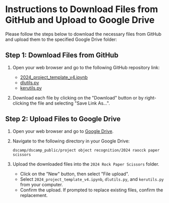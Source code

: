 # Instructions to Download Files from GitHub and Upload to Google Drive

Please follow the steps below to download the necessary files from GitHub and upload them to the specified Google Drive folder:

## Step 1: Download Files from GitHub

1. Open your web browser and go to the following GitHub repository link:

    - [2024_project_template_v4.ipynb](URL_TO_2024_project_template_v4.ipynb)
    - [dlutils.py](URL_TO_dlutils.py)
    - [kerutils.py](URL_TO_kerutils.py)

2. Download each file by clicking on the "Download" button or by right-clicking the file and selecting "Save Link As...".

## Step 2: Upload Files to Google Drive

1. Open your web browser and go to [Google Drive](https://drive.google.com/).

2. Navigate to the following directory in your Google Drive:

    ```
    dscamp/dscamp_public/project object recognition/2024 raocck paper scissors
    ```

3. Upload the downloaded files into the `2024 Rock Paper Scissors` folder. 

    - Click on the "New" button, then select "File upload".
    - Select `2024_project_template_v4.ipynb`, `dlutils.py`, and `kerutils.py` from your computer.
    - Confirm the upload. If prompted to replace existing files, confirm the replacement.







